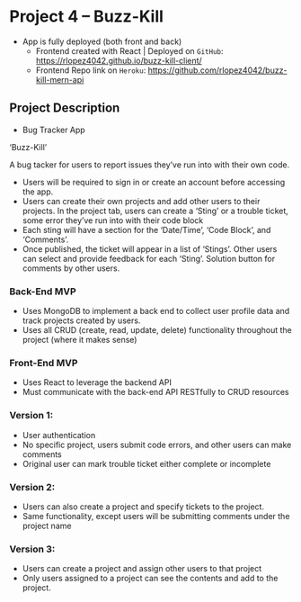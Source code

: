 # Project 4 – Buzz-Kill

- App is fully deployed (both front and back)
  - Frontend created with React | Deployed on `GitHub`: https://rlopez4042.github.io/buzz-kill-client/
  - Frontend Repo link on `Heroku`: https://github.com/rlopez4042/buzz-kill-mern-api

## Project Description

- Bug Tracker App

‘Buzz-Kill’

A bug tacker for users to report issues they’ve run into with their own code. 
-	Users will be required to sign in or create an account before accessing the app.
-	Users can create their own projects and add other users to their projects. In the project tab, users can create a ‘Sting’ or a trouble ticket, some error they’ve run into with their code block
-	Each sting will have a section for the ‘Date/Time’, ‘Code Block’, and ‘Comments’.
-	Once published, the ticket will appear in a list of ‘Stings’. Other users can select and provide feedback for each ‘Sting’. Solution button for comments by other users.

### Back-End MVP

- Uses MongoDB to implement a back end to collect user profile data and track projects created by users.
- Uses all CRUD (create, read, update, delete) functionality throughout the project (where it makes sense)

### Front-End MVP

- Uses React to leverage the backend API
- Must communicate with the back-end API RESTfully to CRUD resources 

### Version 1:
-	User authentication
-	No specific project, users submit code errors, and other users can make comments
-	Original user can mark trouble ticket either complete or incomplete

### Version 2:
-	Users can also create a project and specify tickets to the project.
-	Same functionality, except users will be submitting comments under the project name

### Version 3:
-	Users can create a project and assign other users to that project
-	Only users assigned to a project can see the contents and add to the project.
